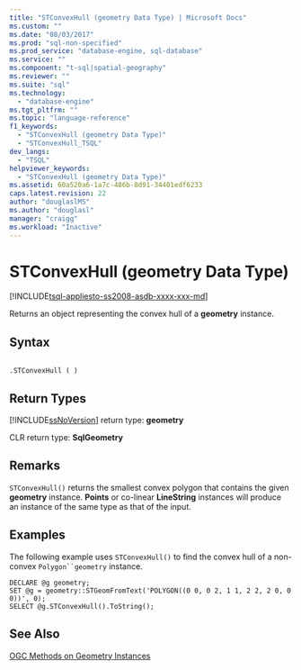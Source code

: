 ```yaml
---
title: "STConvexHull (geometry Data Type) | Microsoft Docs"
ms.custom: ""
ms.date: "08/03/2017"
ms.prod: "sql-non-specified"
ms.prod_service: "database-engine, sql-database"
ms.service: ""
ms.component: "t-sql|spatial-geography"
ms.reviewer: ""
ms.suite: "sql"
ms.technology: 
  - "database-engine"
ms.tgt_pltfrm: ""
ms.topic: "language-reference"
f1_keywords: 
  - "STConvexHull (geometry Data Type)"
  - "STConvexHull_TSQL"
dev_langs: 
  - "TSQL"
helpviewer_keywords: 
  - "STConvexHull (geometry Data Type)"
ms.assetid: 60a520a6-1a7c-486b-8d91-34401edf6233
caps.latest.revision: 22
author: "douglaslMS"
ms.author: "douglasl"
manager: "craigg"
ms.workload: "Inactive"
---
```

# STConvexHull (geometry Data Type)
[!INCLUDE[tsql-appliesto-ss2008-asdb-xxxx-xxx-md](../../includes/tsql-appliesto-ss2008-asdb-xxxx-xxx-md.md)]

Returns an object representing the convex hull of a **geometry** instance.
  
## Syntax  
  
```  
  
.STConvexHull ( )  
```  
  
## Return Types  
 [!INCLUDE[ssNoVersion](../../includes/ssnoversion-md.md)] return type: **geometry**  
  
 CLR return type: **SqlGeometry**  
  
## Remarks  
 `STConvexHull()` returns the smallest convex polygon that contains the given **geometry** instance. **Points** or co-linear **LineString** instances will produce an instance of the same type as that of the input.  
  
## Examples  
 The following example uses `STConvexHull()` to find the convex hull of a non-convex `Polygon``geometry` instance.  
  
```  
DECLARE @g geometry;  
SET @g = geometry::STGeomFromText('POLYGON((0 0, 0 2, 1 1, 2 2, 2 0, 0 0))', 0);  
SELECT @g.STConvexHull().ToString();  
```  
  
## See Also  
 [OGC Methods on Geometry Instances](../../t-sql/spatial-geometry/ogc-methods-on-geometry-instances.md)  
  
  

